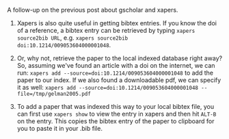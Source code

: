 <!--
.. title: Follow-up: more on xapers
.. slug: follow-up-more-on-xapers
.. date: 2018-08-08 11:39:08 UTC+03:00
.. tags: references apps
.. category: 
.. link: 
.. description: 
.. type: text
-->

A follow-up on the previous post about gscholar and xapers.

1. Xapers is also quite useful in getting bibtex entries. If you know
the doi of a reference, a bibtex entry can be retrieved
by typing `xapers source2bib URL`, 
e.g. `xapers source2bib doi:10.1214/009053604000001048`.

2. Or, why not, retrieve the paper to the local indexed database right away?
So, assuming we've found an article with a doi on the internet,
 we can run: `xapers add --source=doi:10.1214/009053604000001048`
to add the paper to our index. If we also found a downloadable pdf,
we can specify it 
as well: `xapers add --source=doi:10.1214/009053604000001048 --file=/tmp/gelman2005.pdf`

3. To add a paper that was indexed this way to your local bibtex file, you can first use `xapers show`
to view the entry in xapers and then hit `ALT-B` on the entry. This copies the bibtex entry
of the paper to clipboard for you to paste it in your .bib file.
